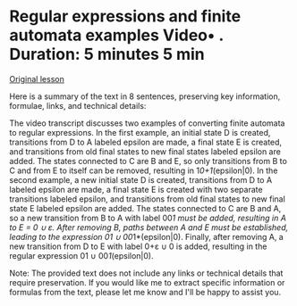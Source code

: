 # Regular expressions and finite automata examples Video• . Duration: 5 minutes 5 min

[Original lesson](https://www.coursera.org/learn/uol-fundamentals-of-computer-science/lecture/gWIkV/regular-expressions-and-finite-automata-examples)

Here is a summary of the text in 8 sentences, preserving key information, formulae, links, and technical details:

The video transcript discusses two examples of converting finite automata to regular expressions. In the first example, an initial state D is created, transitions from D to A labeled epsilon are made, a final state E is created, and transitions from old final states to new final states labeled epsilon are added. The states connected to C are B and E, so only transitions from B to C and from E to itself can be removed, resulting in 1*0+1*(epsilon|0). In the second example, a new initial state D is created, transitions from D to A labeled epsilon are made, a final state E is created with two separate transitions labeled epsilon, and transitions from old final states to new final state E labeled epsilon are added. The states connected to C are B and A, so a new transition from B to A with label 00*1 must be added, resulting in A to E = 0 ∪ ε. After removing B, paths between A and E must be established, leading to the expression 01 ∪ 00*1*(epsilon|0). Finally, after removing A, a new transition from D to E with label 0+ε ∪ 0 is added, resulting in the regular expression 01 ∪ 00*1*(epsilon|0).

Note: The provided text does not include any links or technical details that require preservation. If you would like me to extract specific information or formulas from the text, please let me know and I'll be happy to assist you.

